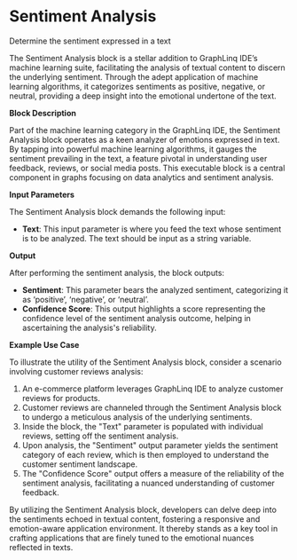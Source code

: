 # Sentiment Analysis

Determine the sentiment expressed in a text

The Sentiment Analysis block is a stellar addition to GraphLinq IDE’s machine learning suite, facilitating the analysis of textual content to discern the underlying sentiment. Through the adept application of machine learning algorithms, it categorizes sentiments as positive, negative, or neutral, providing a deep insight into the emotional undertone of the text.

**Block Description**

Part of the machine learning category in the GraphLinq IDE, the Sentiment Analysis block operates as a keen analyzer of emotions expressed in text. By tapping into powerful machine learning algorithms, it gauges the sentiment prevailing in the text, a feature pivotal in understanding user feedback, reviews, or social media posts. This executable block is a central component in graphs focusing on data analytics and sentiment analysis.

**Input Parameters**

The Sentiment Analysis block demands the following input:

* **Text**: This input parameter is where you feed the text whose sentiment is to be analyzed. The text should be input as a string variable.

**Output**

After performing the sentiment analysis, the block outputs:

* **Sentiment**: This parameter bears the analyzed sentiment, categorizing it as ‘positive’, ‘negative’, or ‘neutral’.
* **Confidence Score**: This output highlights a score representing the confidence level of the sentiment analysis outcome, helping in ascertaining the analysis's reliability.

**Example Use Case**

To illustrate the utility of the Sentiment Analysis block, consider a scenario involving customer reviews analysis:

1. An e-commerce platform leverages GraphLinq IDE to analyze customer reviews for products.
2. Customer reviews are channeled through the Sentiment Analysis block to undergo a meticulous analysis of the underlying sentiments.
3. Inside the block, the "Text" parameter is populated with individual reviews, setting off the sentiment analysis.
4. Upon analysis, the "Sentiment" output parameter yields the sentiment category of each review, which is then employed to understand the customer sentiment landscape.
5. The "Confidence Score" output offers a measure of the reliability of the sentiment analysis, facilitating a nuanced understanding of customer feedback.

By utilizing the Sentiment Analysis block, developers can delve deep into the sentiments echoed in textual content, fostering a responsive and emotion-aware application environment. It thereby stands as a key tool in crafting applications that are finely tuned to the emotional nuances reflected in texts.

